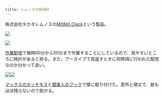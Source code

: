 ```yaml
---
title: レムノスの掛時計
---
```

株式会社タカタレムノスの[MONO Clock](https://www.amazon.co.jp/dp/B004UIT8BK)という製品。

![](https://lh5.googleusercontent.com/BqkCLMEU5SQm2kDy2pNRXOxi0EZGFpDSLWWu1VxXu0w8MBOLRhPZyCsXpywioMehAWwts6G7_1b__2vEcnZmnU1FLDGPMeuHNABHF073Y-1iyNA09TyqPy17A8djaPKyYcIRtCJ9pPixwYvQmSQAvptkGDd_6YmZ_KwSqW8IhhJwNA4MM4T6auCi)

![](https://lh5.googleusercontent.com/N3yXYsDcB6Wt0FmgEP9S73-rsWOqt1Q_91-FGs8lOFbTsuhsstEEIDO2LNnCgDDdvGPSpEeGq2bnALwsUGdejEOgIeLnLNU29GEhj_MrVzVIOgo3JKqcwUVhDqQZQtw5ouzQxq7uYQGoBV3Fd_kW7xyjj9tzOvr-W3RF8E0crB_HwJvL6yDsZXGJ)

[作業配信](https://www.youtube.com/channel/UC5s-KpSDGzxWPWNv94PnJHw)で毎時00分から50分まで作業することにしているので、見やすいところに時計があると捗る。また、アーカイブで見返すときに何時頃に行われた配信なのか分かって良い。

![](https://lh5.googleusercontent.com/olgBcVUjfdRD0Ie0paVOvQYcEGlkvN1XwPCxmWZsBtud6aivZU3EMGaYtiJfuSAuq7tx3PUGkkapVu7zmUtZzejtcGA3hGK63LOdhmkKYNOZdDdvw1BDjU3Xo1TXVRZmJ6eC8O1UhbCbYIwYYWlk9WVr6yobUjGVQ3oXqphCkYSK6bszq_bb1CRV)![](https://lh3.googleusercontent.com/-Zd16IFqN_0dBCnJjOPM2KLDvJld0IaM-J6vNpOB0sO3eKMYgTta1YiG3MOyIXS-cw3ud2xpaehmN0L6dCi11GOhiWuwS7wZCtg-J-T9ddhNrMViChhCfIEC1CeoEtwmSFu-vuWwDanV_3I4gKxHQExSLfve3nOoUsbu8J9znhB3WF4YtH_3uxhu)

[マックスのホッチキス](https://www.amazon.co.jp/dp/B000O9WRWG)と[壁美人のフック](https://www.amazon.co.jp/dp/B00CU78TDG)で壁に取り付けた。意外と頑丈で、跡もほぼ残らないので助かる。
